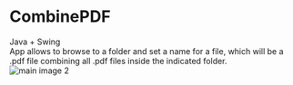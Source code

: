 # CombinePDF
Java + Swing <br />
App allows to browse to a folder and set a name for a file, which will be a .pdf file combining all .pdf files inside the indicated folder. <br />
![main image 2](https://github.com/viktorbobinski/CombinePDF/blob/master/images/combine_pdf.JPG)
